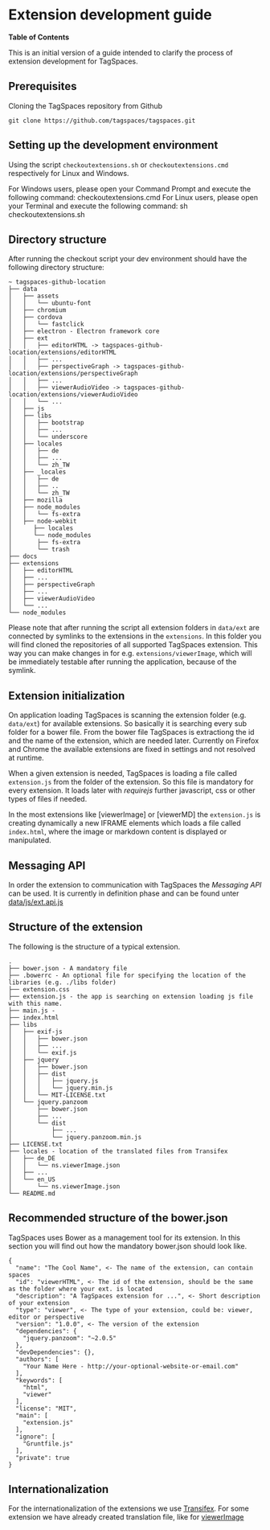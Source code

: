 # Extension development guide

**Table of Contents**
<!-- toc -->

This is an initial version of a guide intended to clarify the process of extension development for TagSpaces.

## Prerequisites

Cloning the TagSpaces repository from Github

    git clone https://github.com/tagspaces/tagspaces.git

## Setting up the development environment

Using the script `checkoutextensions.sh` or `checkoutextensions.cmd` respectively for Linux and Windows.

For Windows users, please open your Command Prompt and execute the following command: checkoutextensions.cmd
For Linux users, please open your Terminal and execute the following command: sh checkoutextensions.sh

## Directory structure

After running the checkout script your dev environment should have the following directory structure:

	~ tagspaces-github-location
	├── data
	│   ├── assets
	│   │   └── ubuntu-font
	│   ├── chromium
	│   ├── cordova
	│   │   └── fastclick
	│   ├── electron - Electron framework core
	│   ├── ext
	│   │   ├── editorHTML -> tagspaces-github-location/extensions/editorHTML
	│   │   ├── ...
	│   │   ├── perspectiveGraph -> tagspaces-github-location/extensions/perspectiveGraph
	│   │   ├── ...
	│   │   ├── viewerAudioVideo -> tagspaces-github-location/extensions/viewerAudioVideo
	│   │   └── ...
	│   ├── js
	│   ├── libs
	│   │   ├── bootstrap
	│   │   ├── ...
	│   │   └── underscore
	│   ├── locales
	│   │   ├── de
	│   │   ├── ...
	│   │   └── zh_TW
	│   ├── _locales
	│   │   ├── de
	│   │   ├── ..
	│   │   └── zh_TW
	│   ├── mozilla
	│   ├── node_modules
	│   │   └── fs-extra
	│   ├── node-webkit
	│	   ├── locales
	│	   └── node_modules
	│	   	├── fs-extra
	│	   	└── trash
	├── docs
	├── extensions
	│   ├── editorHTML
	│   ├── ...
	│   ├── perspectiveGraph
	│   ├── ...
	│   ├── viewerAudioVideo
	│   └── ...
	└── node_modules

Please note that after running the script all extension folders in `data/ext` are connected by symlinks to the extensions in the `extensions`. In this folder you will find cloned the repositories of all supported TagSpaces extension. This way you can make changes in for e.g. `extensions/viewerImage`, which will be immediately testable after running the application, because of the symlink.

## Extension initialization

On application loading TagSpaces is scanning the extension folder (e.g. `data/ext`) for available extensions. So basically it is searching every sub folder for a bower file. From the bower file TagSpaces is extractiong the id and the name of the extension, which are needed later. Currently on Firefox and Chrome the available extensions are fixed in settings and not resolved at runtime.

When a given extension is needed, TagSpaces is loading a file called `extension.js` from the folder of the extension. So this file is mandatory for every extension. It loads later with *requirejs* further javascript, css or other types of files if needed.

In the most extensions like [viewerImage] or [viewerMD] the `extension.js` is creating dynamically a new IFRAME elements which loads a file called `index.html`, where the image or markdown content is displayed or manipulated.

## Messaging API

In order the extension to communication with TagSpaces the *Messaging API* can be used. It is currently in definition phase and can be found unter [data/js/ext.api.js](https://github.com/tagspaces/tagspaces/blob/master/data/js/ext.api.js)

## Structure of the extension

The following is the structure of a typical extension.

    .
    ├── bower.json - A mandatory file
    ├── .bowerrc - An optional file for specifying the location of the libraries (e.g. ./libs folder)
    ├── extension.css
    ├── extension.js - the app is searching on extension loading js file with this name.
    ├── main.js -
    ├── index.html
    ├── libs
    │   ├── exif-js
    │   │   ├── bower.json
    │   │   ├── ...
    │   │   └── exif.js
    │   ├── jquery
    │   │   ├── bower.json
    │   │   ├── dist
    │   │   │   ├── jquery.js
    │   │   │   └── jquery.min.js
    │   │   └── MIT-LICENSE.txt
    │   └── jquery.panzoom
    │       ├── bower.json
    │       ├── ...
    │       └── dist
    │           ├── ...
    │           └── jquery.panzoom.min.js
    ├── LICENSE.txt
    ├── locales - location of the translated files from Transifex
    │   ├── de_DE
    │   │   └── ns.viewerImage.json
    │   ├── ...
    │   └── en_US
    │       └── ns.viewerImage.json
    └── README.md

## Recommended structure of the bower.json
TagSpaces uses Bower as a management tool for its extension. In this section you will find out how the mandatory bower.json should look like.

    {
      "name": "The Cool Name", <- The name of the extension, can contain spaces
      "id": "viewerHTML", <- The id of the extension, should be the same as the folder where your ext. is located
      "description": "A TagSpaces extension for ...", <- Short description of your extension
      "type": "viewer", <- The type of your extension, could be: viewer, editor or perspective
      "version": "1.0.0", <- The version of the extension
      "dependencies": {
        "jquery.panzoom": "~2.0.5"
      },
      "devDependencies": {},
      "authors": [
        "Your Name Here - http://your-optional-website-or-email.com"
      ],
      "keywords": [
        "html",
        "viewer"
      ],
      "license": "MIT",
      "main": [
        "extension.js"
      ],
      "ignore": [
        "Gruntfile.js"
      ],
      "private": true
    }



<!-- ## HTML templating with Handlebars

In TagSpaces we use the Handlebars for working with templates, and since this library is already available in the application, it is our recommendation for templating in the extension. The following code snipped shows you how to load a template with require.js and use in your code.

    require([
      extensionDirectory + '/perspectiveUI.js',
      "text!" + extensionDirectory + '/toolbar.html',
    ], function(extUI, toolbarTPL) {
      var toolbarTemplate = Handlebars.compile(toolbarTPL);
      $someElement.html(toolbarTemplate(
        {
          someParameter:parameterValue
        }
      ));
    }
-->

## Internationalization

For the internationalization of the extensions we use [Transifex](https://www.transifex.com/tagspaces/tagspaces/). For some extension we have already created translation file, like for [viewerImage](https://www.transifex.com/tagspaces/tagspaces/nsviewerimagejson/)

